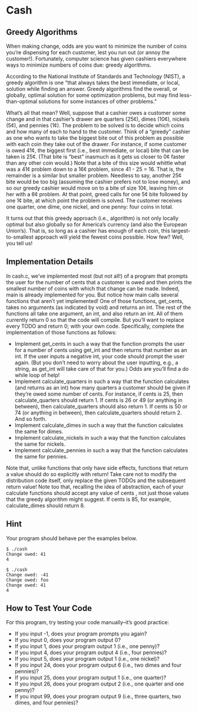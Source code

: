 # Cash
## Greedy Algorithms

When making change, odds are you want to minimize the number of coins you’re dispensing for each customer, lest you run out (or annoy the customer!). Fortunately, computer science has given cashiers everywhere ways to minimize numbers of coins due: greedy algorithms.

According to the National Institute of Standards and Technology (NIST), a greedy algorithm is one “that always takes the best immediate, or local, solution while finding an answer. Greedy algorithms find the overall, or globally, optimal solution for some optimization problems, but may find less-than-optimal solutions for some instances of other problems.”

What’s all that mean? Well, suppose that a cashier owes a customer some change and in that cashier’s drawer are quarters (25¢), dimes (10¢), nickels (5¢), and pennies (1¢). The problem to be solved is to decide which coins and how many of each to hand to the customer. Think of a “greedy” cashier as one who wants to take the biggest bite out of this problem as possible with each coin they take out of the drawer. For instance, if some customer is owed 41¢, the biggest first (i.e., best immediate, or local) bite that can be taken is 25¢. (That bite is “best” inasmuch as it gets us closer to 0¢ faster than any other coin would.) Note that a bite of this size would whittle what was a 41¢ problem down to a 16¢ problem, since 41 - 25 = 16. That is, the remainder is a similar but smaller problem. Needless to say, another 25¢ bite would be too big (assuming the cashier prefers not to lose money), and so our greedy cashier would move on to a bite of size 10¢, leaving him or her with a 6¢ problem. At that point, greed calls for one 5¢ bite followed by one 1¢ bite, at which point the problem is solved. The customer receives one quarter, one dime, one nickel, and one penny: four coins in total.

It turns out that this greedy approach (i.e., algorithm) is not only locally optimal but also globally so for America’s currency (and also the European Union’s). That is, so long as a cashier has enough of each coin, this largest-to-smallest approach will yield the fewest coins possible. How few? Well, you tell us!

## Implementation Details
In cash.c, we’ve implemented most (but not all!) of a program that prompts the user for the number of cents that a customer is owed and then prints the smallest number of coins with which that change can be made. Indeed, main is already implemented for you. But notice how main calls several functions that aren’t yet implemented! One of those functions, get_cents, takes no arguments (as indicated by void) and returns an int. The rest of the functions all take one argument, an int, and also return an int. All of them currently return 0 so that the code will compile. But you’ll want to replace every TODO and return 0; with your own code. Specifically, complete the implementation of those functions as follows:

- Implement get_cents in such a way that the function prompts the user for a number of cents using get_int and then returns that number as an int. If the user inputs a negative int, your code should prompt the user again. (But you don’t need to worry about the user inputting, e.g., a string, as get_int will take care of that for you.) Odds are you’ll find a do while loop of help!
- Implement calculate_quarters in such a way that the function calculates (and returns as an int) how many quarters a customer should be given if they’re owed some number of cents. For instance, if cents is 25, then calculate_quarters should return 1. If cents is 26 or 49 (or anything in between), then calculate_quarters should also return 1. If cents is 50 or 74 (or anything in between), then calculate_quarters should return 2. And so forth.
- Implement calculate_dimes in such a way that the function calculates the same for dimes.
- Implement calculate_nickels in such a way that the function calculates the same for nickels.
- Implement calculate_pennies in such a way that the function calculates the same for pennies.

Note that, unlike functions that only have side effects, functions that return a value should do so explicitly with return! Take care not to modify the distribution code itself, only replace the given TODOs and the subsequent return value! Note too that, recalling the idea of abstraction, each of your calculate functions should accept any value of cents , not just those values that the greedy algorithm might suggest. If cents is 85, for example, calculate_dimes should return 8.

## Hint
Your program should behave per the examples below.
```
$ ./cash
Change owed: 41
4
```
```
$ ./cash
Change owed: -41
Change owed: foo
Change owed: 41
4
```
## How to Test Your Code
For this program, try testing your code manually–it’s good practice:

- If you input -1, does your program prompts you again?
- If you input 0, does your program output 0?
- If you input 1, does your program output 1 (i.e., one penny)?
- If you input 4, does your program output 4 (i.e., four pennies)?
- If you input 5, does your program output 1 (i.e., one nickel)?
- If you input 24, does your program output 6 (i.e., two dimes and four pennies)?
- If you input 25, does your program output 1 (i.e., one quarter)?
- If you input 26, does your program output 2 (i.e., one quarter and one penny)?
- If you input 99, does your program output 9 (i.e., three quarters, two dimes, and four pennies)?
